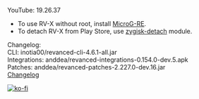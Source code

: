 YouTube: 19.26.37  
- To use RV-X without root, install [MicroG-RE](https://github.com/WSTxda/MicroG-RE/releases/latest).  
- To detach RV-X from Play Store, use [zygisk-detach](https://github.com/j-hc/zygisk-detach) module.  

Changelog:  
CLI: inotia00/revanced-cli-4.6.1-all.jar  
Integrations: anddea/revanced-integrations-0.154.0-dev.5.apk  
Patches: anddea/revanced-patches-2.227.0-dev.16.jar  
[Changelog](https://github.com/anddea/revanced-patches/releases/tag/vdev.16)  
  
[![ko-fi](https://ko-fi.com/img/githubbutton_sm.svg)](https://ko-fi.com/W7W8VRK0S)  
